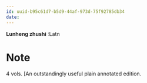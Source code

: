 ```yaml
---
id: uuid-b95c61d7-b5d9-44af-973d-75f92785db34
date: 
---
```


**Lunheng zhushi** :Latn
# Note
4 vols. [An outstandingly useful plain annotated edition.